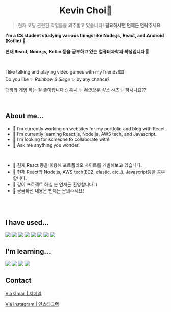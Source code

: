 <h1 align="center"> Kevin Choi👋 </h1>

> 현재 코딩 관련된 작업들을 외주받고 있습니다! **필요하시면 언제든 연락주세요**

<!-- **kcdevdes/kcdevdes** is a ✨ _special_ ✨ repository because its `README.md` (this file) appears on your GitHub profile.

Here are some ideas to get you started:

- 🔭 I’m currently working on ...
- 🌱 I’m currently learning ...
- 👯 I’m looking to collaborate on ...
- 🤔 I’m looking for help with ...
- 💬 Ask me about ...
- 📫 How to reach me: ...
- 😄 Pronouns: ...
- ⚡ Fun fact: ...  -->

**I'm a CS student studying various things like Node.js, React, and Android (Kotlin)** 🌱

**현재 React, Node.js, Kotlin 등을 공부하고 있는 컴퓨터과학과 학생입니다** 🌱

<br />

I like talking and playing video games with my friends!⌨️ </br>Do you like ✨ _Rainbow 6 Siege_ ✨ by any chance?

대화와 게임 하는 걸 좋아합니다 :) 혹시 ✨ _레인보우 식스 시즈_ ✨ 하시나요??

<br />

## About me...

- 🔭 I’m currently working on websites for my portfolio and blog with React.
- 🌱 I’m currently learning React.js, Node.js, AWS tech, and Javascript.
- 🤔 I’m looking for someone to collaborate with!!
- 💬 Ask me anything you wonder.

<br />

- 🔭 현재 React 등을 이용해 포트폴리오 사이트를 개발해보고 있습니다.
- 🌱 현재 React와 Node.js, AWS tech(EC2, elastic, etc..), Javascript등을 공부합니다.
- 🤔 같이 프로젝트 하실 분 언제든 환영합니다 :)
- 💬 궁금하신 내용은 언제든 문의주세요!

</br>
</br>

## I have used...

<img src="https://img.shields.io/badge/Python-3766AB?style=flat-square&logo=Python&logoColor=white"/></a>
<img src="https://img.shields.io/badge/C-A8B9CC?style=flat-square&logo=C&logoColor=white"/></a>
<img src="https://img.shields.io/badge/Javascript-F7DF1E?style=flat-square&logo=Javascript&logoColor=white"/></a>
<img src="https://img.shields.io/badge/HTML-E34F26?style=flat-square&logo=html5&logoColor=white"/></a>
<img src="https://img.shields.io/badge/CSS-1572B6?style=flat-square&logo=css3&logoColor=white"/></a>
<img src="https://img.shields.io/badge/Kotlin-7F52FF?style=flat-square&logo=kotlin&logoColor=white"/></a>
<img src="https://img.shields.io/badge/Android Studio-3DDC84?style=flat-square&logo=android studio&logoColor=white"/></a>
<img src="https://img.shields.io/badge/Java-007396?style=flat-square&logo=java&logoColor=white"/></a>

## I'm learning...

<img src="https://img.shields.io/badge/React-61DAFB?style=flat-square&logo=React&logoColor=white"/></a>
<img src="https://img.shields.io/badge/AWS-232F3E?style=flat-square&logo=Amazon AWS&logoColor=white"/></a>
<img src="https://img.shields.io/badge/Node.js-339933?style=flat-square&logo=Node.js&logoColor=white"/></a>
<img src="https://img.shields.io/badge/Docker-2496ED?style=flat-square&logo=Docker&logoColor=white"/></a>

## Contact

[Via Gmail | 지메일](mailto:kcdevdes@gmail.com?subject=[GitHub])

[Via Instagram | 인스타그램](https://www.instagram.com/kevinchoi__dev/)

